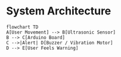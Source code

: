 # System Architecture

```mermaid
flowchart TD
A[User Movement] --> B[Ultrasonic Sensor]
B --> C[Arduino Board]
C -->|Alert| D[Buzzer / Vibration Motor]
D --> E[User Feels Warning]
```
